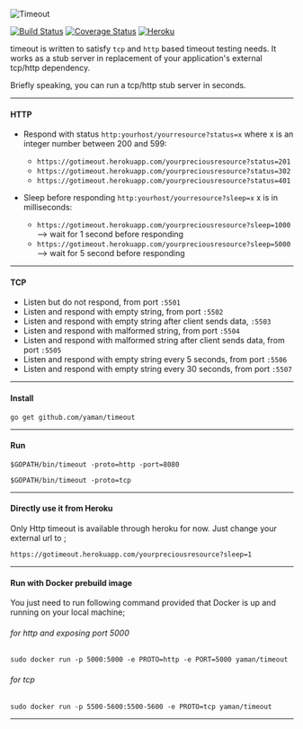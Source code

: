 ![Timeout](http://i12.photobucket.com/albums/a215/abdulkadiryaman/timeout_zpsxd3mcsty.png)

[![Build Status](https://travis-ci.org/yaman/timeout.svg?branch=master)](https://travis-ci.org/yaman/timeout) [![Coverage Status](https://coveralls.io/repos/yaman/timeout/badge.svg?branch=master)](https://coveralls.io/r/yaman/timeout?branch=master) [![Heroku](https://heroku-badge.herokuapp.com/?app=gotimeout)](https://gotimeout.herokuapp.com/anyresource?sleep=1)

timeout is written to satisfy `tcp` and `http` based timeout testing needs. It works as a stub server in replacement of your application's external tcp/http dependency.

Briefly speaking, you can run a tcp/http stub server in seconds.

-------------------------
#### HTTP

- Respond with status `http:yourhost/yourresource?status=x` where x is an integer number between 200 and 599: 
    * `https://gotimeout.herokuapp.com/yourpreciousresource?status=201` 
    * `https://gotimeout.herokuapp.com/yourpreciousresource?status=302` 
    * `https://gotimeout.herokuapp.com/yourpreciousresource?status=401` 

- Sleep before responding `http:yourhost/yourresource?sleep=x` x is in milliseconds:
    * `https://gotimeout.herokuapp.com/yourpreciousresource?sleep=1000` --> wait for 1 second before responding
    * `https://gotimeout.herokuapp.com/yourpreciousresource?sleep=5000` --> wait for 5 second before responding

-------------------------
#### TCP

- Listen but do not respond, from port `:5501`
- Listen and respond with empty string, from port `:5502`
- Listen and respond with empty string after client sends data, `:5503`
- Listen and respond with malformed string, from port `:5504`
- Listen and respond with malformed string after client sends data, from port `:5505`
- Listen and respond with empty string every 5 seconds, from port `:5506`
- Listen and respond with empty string every 30 seconds, from port `:5507`

-------------------------
#### Install
`go get github.com/yaman/timeout`

-------------------------
#### Run
`$GOPATH/bin/timeout -proto=http -port=8080`

`$GOPATH/bin/timeout -proto=tcp`

-------------------------
#### Directly use it from Heroku
Only Http timeout is available through heroku for now. Just change your external url to ;

`https://gotimeout.herokuapp.com/yourpreciousresource?sleep=1`

-------------------------
#### Run with Docker prebuild image
You just need to run following command provided that Docker is up and running on your local machine;

###### for http and exposing port 5000

`sudo docker run -p 5000:5000 -e PROTO=http -e PORT=5000 yaman/timeout`

###### for tcp

`sudo docker run -p 5500-5600:5500-5600 -e PROTO=tcp yaman/timeout`

-------------------------

